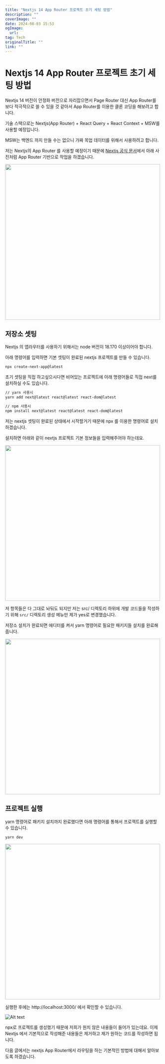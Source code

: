```yaml
---
title: "Nextjs 14 App Router 프로젝트 초기 세팅 방법"
description: ""
coverImage: ""
date: 2024-08-03 15:53
ogImage: 
  url: 
tag: Tech
originalTitle: ""
link: ""
---
```




# Nextjs 14 App Router 프로젝트 초기 세팅 방법


Nextjs 14 버전이 안정화 버전으로 자리잡으면서 Page Router 대신 App Router를 보다 적극적으로 쓸 수 있을 것 같아서 App Router를 이용한 클론 코딩을 해보려고 합니다.

기술 스택으로는 Nextjs(App Router) + React Query + React Context + MSW를 사용할 예정입니다.

MSW는 백엔드 까지 만들 수는 없으니 가짜 목업 데이터를 위해서 사용하려고 합니다.

저는 Nextjs의 App Router 를 사용할 예정이기 때문에 [Nextjs 공식 문서](https://nextjs.org/docs)에서 아래 사진처럼 App Router 기반으로 작업을 하겠습니다.

<img src="/assets/img/2024-02-10-Nextjs-14-App-Router-프로젝트-초기-세팅-(트위터-클론)-1.png" width="500" />

<div class="content-ad"></div>

## 저장소 셋팅

Nextjs 의 앱라우터를 사용하기 위해서는 node 버전이 18.170 이상이어야 합니다.

아래 명령어를 입력하면 기본 셋팅이 완료된 nextjs 프로젝트를 만들 수 있습니다.

```bash
npx create-next-app@latest
```

<div class="content-ad"></div>

초기 셋팅을 직접 하고싶으시다면 비어있는 프로젝트에 아래 명령어들로 직접 next를 설치하실 수도 있습니다.

```bash
// yarn 사용시
yarn add next@latest react@latest react-dom@latest

// npm 사용시
npm install next@latest react@latest react-dom@latest
```

저는 nextjs 셋팅이 완료된 상태에서 시작할거기 때문에 npx 를 이용한 명령어로 설치하겠습니다.

설치하면 아래와 같이 nextjs 프로젝트 기본 정보들을 입력해주어야 하는데요.

<img src="/assets/img/2024-02-10-Nextjs-14-App-Router-프로젝트-초기-세팅-(트위터-클론)-2.png" width="500" />

저 항목들은 다 그대로 놔둬도 되지만 저는 src/ 디렉토리 하위에 개발 코드들을 작성하기 위해 `src/` 디렉토리 생성 메뉴만 제가 yes로 변경했습니다.

저장소 설치가 완료되면 에디터를 켜서 yarn 명령어로 필요한 패키지들 설치를 완료해줍니다.

<img src="/assets/img/2024-02-10-Nextjs-14-App-Router-프로젝트-초기-세팅-(트위터-클론)-3.png" width="500" />

<div class="content-ad"></div>

## 프로젝트 실행

yarn 명령어로 패키지 설치까지 완료했다면 아래 명령어를 통해서 프로젝트를 실행할 수 있습니다.

```bash
yarn dev
```

<img src="/assets/img/2024-02-10-Nextjs-14-App-Router-프로젝트-초기-세팅-(트위터-클론)-4.png" width="500" />

실행한 후에는 http://localhost:3000/ 에서 확인할 수 있습니다.

![Alt text](</assets/img/2024-02-10-Nextjs-14-App-Router-프로젝트-초기-세팅-(트위터-클론)-5.png>)

npx로 프로젝트를 생성했기 때문에 저희가 원치 않은 내용들이 들어가 있는데요. 이제 Nextjs 에서 기본적으로 작성해준 내용들은 제거하고 제가 원하는 코드를 작성하면 됩니다.

다음 글에서는 nextjs App Router에서 라우팅을 하는 기본적인 방법에 대해서 알아보도록 하겠습니다.
